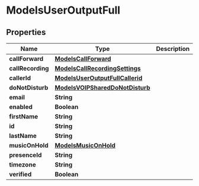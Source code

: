 

# ModelsUserOutputFull

## Properties

Name | Type | Description | Notes
------------ | ------------- | ------------- | -------------
**callForward** | [**ModelsCallForward**](ModelsCallForward.md) |  |  [optional]
**callRecording** | [**ModelsCallRecordingSettings**](ModelsCallRecordingSettings.md) |  |  [optional]
**callerId** | [**ModelsUserOutputFullCallerid**](ModelsUserOutputFullCallerid.md) |  |  [optional]
**doNotDisturb** | [**ModelsVOIPSharedDoNotDisturb**](ModelsVOIPSharedDoNotDisturb.md) |  |  [optional]
**email** | **String** |  |  [optional]
**enabled** | **Boolean** |  |  [optional]
**firstName** | **String** |  |  [optional]
**id** | **String** |  |  [optional]
**lastName** | **String** |  |  [optional]
**musicOnHold** | [**ModelsMusicOnHold**](ModelsMusicOnHold.md) |  |  [optional]
**presenceId** | **String** |  |  [optional]
**timezone** | **String** |  |  [optional]
**verified** | **Boolean** |  |  [optional]




